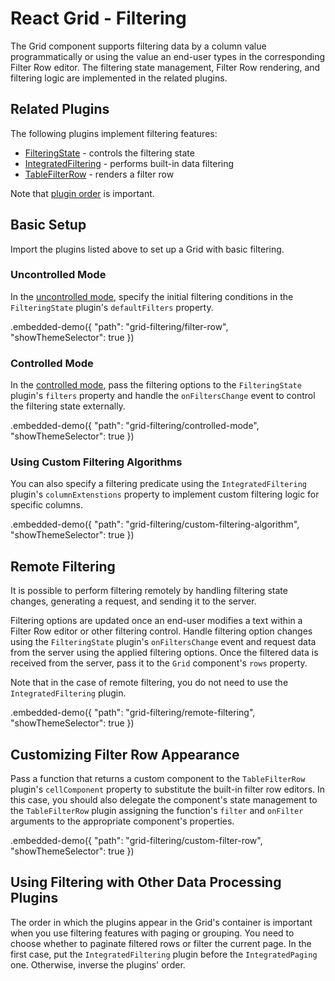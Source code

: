 # React Grid - Filtering

The Grid component supports filtering data by a column value programmatically or using the value an end-user types in the corresponding Filter Row editor. The filtering state management, Filter Row rendering, and filtering logic are implemented in the related plugins.

## Related Plugins

The following plugins implement filtering features:

- [FilteringState](../reference/filtering-state.md) - controls the filtering state
- [IntegratedFiltering](../reference/integrated-filtering.md) - performs built-in data filtering
- [TableFilterRow](../reference/table-filter-row.md) - renders a filter row

Note that [plugin order](./plugin-overview.md#plugin-order) is important.

## Basic Setup

Import the plugins listed above to set up a Grid with basic filtering.

### Uncontrolled Mode

In the [uncontrolled mode](controlled-and-uncontrolled-modes.md), specify the initial filtering conditions in the `FilteringState` plugin's `defaultFilters` property.

.embedded-demo({ "path": "grid-filtering/filter-row", "showThemeSelector": true })

### Controlled Mode

In the [controlled mode](controlled-and-uncontrolled-modes.md), pass the filtering options to the `FilteringState` plugin's `filters` property and handle the `onFiltersChange` event to control the filtering state externally.

.embedded-demo({ "path": "grid-filtering/controlled-mode", "showThemeSelector": true })

### <a name="using-custom-filtering-algorithm"></a>Using Custom Filtering Algorithms

You can also specify a filtering predicate using the `IntegratedFiltering` plugin's `columnExtenstions` property to implement custom filtering logic for specific columns.

.embedded-demo({ "path": "grid-filtering/custom-filtering-algorithm", "showThemeSelector": true })

## Remote Filtering

It is possible to perform filtering remotely by handling filtering state changes, generating a request, and sending it to the server.

Filtering options are updated once an end-user modifies a text within a Filter Row editor or other filtering control. Handle filtering option changes using the `FilteringState` plugin's `onFiltersChange` event and request data from the server using the applied filtering options. Once the filtered data is received from the server, pass it to the `Grid` component's `rows` property.

Note that in the case of remote filtering, you do not need to use the `IntegratedFiltering` plugin.

.embedded-demo({ "path": "grid-filtering/remote-filtering", "showThemeSelector": true })

## Customizing Filter Row Appearance

Pass a function that returns a custom component to the `TableFilterRow` plugin's `cellComponent` property to substitute the built-in filter row editors. In this case, you should also delegate the component's state management to the `TableFilterRow` plugin assigning the function's `filter` and `onFilter` arguments to the appropriate component's properties.

.embedded-demo({ "path": "grid-filtering/custom-filter-row", "showThemeSelector": true })

## Using Filtering with Other Data Processing Plugins

The order in which the plugins appear in the Grid's container is important when you use filtering features with paging or grouping. You need to choose whether to paginate filtered rows or filter the current page. In the first case, put the `IntegratedFiltering` plugin before the `IntegratedPaging` one. Otherwise, inverse the plugins' order.
